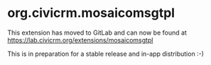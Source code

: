 # org.civicrm.mosaicomsgtpl

This extension has moved to GitLab and can now be found at https://lab.civicrm.org/extensions/mosaicomsgtpl

This is in preparation for a stable release and in-app distribution :-)
